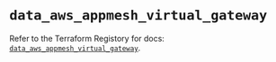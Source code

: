 # `data_aws_appmesh_virtual_gateway`

Refer to the Terraform Registory for docs: [`data_aws_appmesh_virtual_gateway`](https://www.terraform.io/docs/providers/aws/d/appmesh_virtual_gateway).
